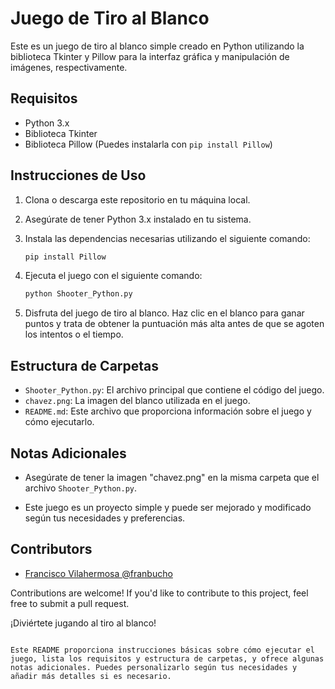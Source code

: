 # Juego de Tiro al Blanco

Este es un juego de tiro al blanco simple creado en Python utilizando la biblioteca Tkinter y Pillow para la interfaz gráfica y manipulación de imágenes, respectivamente.

## Requisitos

- Python 3.x
- Biblioteca Tkinter
- Biblioteca Pillow (Puedes instalarla con `pip install Pillow`)

## Instrucciones de Uso

1. Clona o descarga este repositorio en tu máquina local.

2. Asegúrate de tener Python 3.x instalado en tu sistema.

3. Instala las dependencias necesarias utilizando el siguiente comando:

   ```bash
   pip install Pillow
   ```

4. Ejecuta el juego con el siguiente comando:

   ```bash
   python Shooter_Python.py
   ```

5. Disfruta del juego de tiro al blanco. Haz clic en el blanco para ganar puntos y trata de obtener la puntuación más alta antes de que se agoten los intentos o el tiempo.

## Estructura de Carpetas

- `Shooter_Python.py`: El archivo principal que contiene el código del juego.
- `chavez.png`: La imagen del blanco utilizada en el juego.
- `README.md`: Este archivo que proporciona información sobre el juego y cómo ejecutarlo.

## Notas Adicionales

- Asegúrate de tener la imagen "chavez.png" en la misma carpeta que el archivo `Shooter_Python.py`.

- Este juego es un proyecto simple y puede ser mejorado y modificado según tus necesidades y preferencias.

## Contributors

- [ Francisco Vilahermosa @franbucho ](https://github.com/Franbucho)

Contributions are welcome! If you'd like to contribute to this project, feel free to submit a pull request.

¡Diviértete jugando al tiro al blanco!
```

Este README proporciona instrucciones básicas sobre cómo ejecutar el juego, lista los requisitos y estructura de carpetas, y ofrece algunas notas adicionales. Puedes personalizarlo según tus necesidades y añadir más detalles si es necesario.
